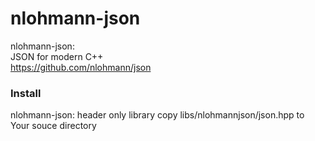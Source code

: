 nlohmann-json
===============

nlohmann-json:  
JSON for modern C++   
https://github.com/nlohmann/json    


###  Install 
nlohmann-json:  header only library
copy libs/nlohmannjson/json.hpp to Your souce directory
 